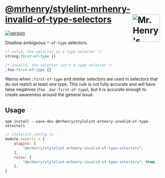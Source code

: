 # [@mrhenry/stylelint-mrhenry-invalid-of-type-selectors](https://www.npmjs.com/package/@mrhenry/stylelint-mrhenry-invalid-of-type-selectors) [<img src="https://wp.assets.sh/uploads/sites/2963/2021/09/mrhenry-gezicht-small.png" alt="Mr. Henry's logo." width="90" height="90" align="right">](https://www.mrhenry.be/)

[![version](https://img.shields.io/npm/v/@mrhenry/stylelint-mrhenry-invalid-of-type-selectors.svg)](https://www.npmjs.com/package/@mrhenry/stylelint-mrhenry-invalid-of-type-selectors)

Disallow ambiguous `*-of-type` selectors.

```css
/* valid, the selector is a type selector */
strong:first-of-type {}

/* invalid, the selector isn't a type selector */
.foo:first-of-type {}
```

Warns when `:first-of-type` and similar selectors are used in selectors that do not match at least one type.
This rule is not fully accurate and will have false negatives (`foo .bar:first-of-type`), but it is accurate enough to create awareness around the general issue.

## Usage

`npm install --save-dev @mrhenry/stylelint-mrhenry-invalid-of-type-selectors`

```js
// stylelint.config.js
module.exports = {
	plugins: [
		"@mrhenry/stylelint-mrhenry-invalid-of-type-selectors",
	],
	rules: {
		"@mrhenry/stylelint-mrhenry-invalid-of-type-selectors": true,
	},
}
```
